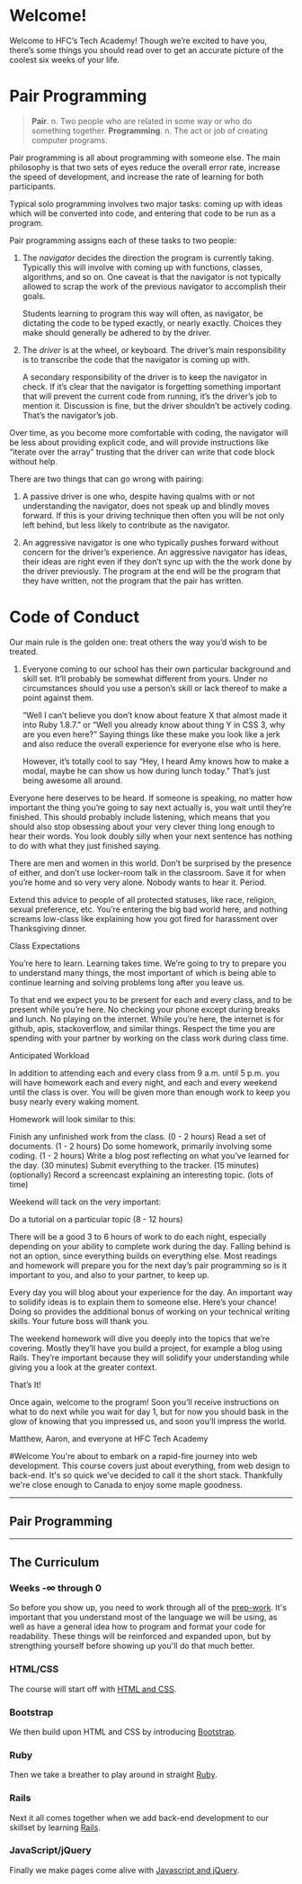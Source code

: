 # Welcome!

Welcome to HFC’s Tech Academy!  Though we’re excited to have you, there’s some things you should read over to get an accurate picture of the coolest six weeks of your life.

# Pair Programming

> **Pair**. n. Two people who are related in some way or who do something together.
> **Programming**. n. The act or job of creating computer programs.

Pair programming is all about programming with someone else.  The main philosophy is that two sets of eyes reduce the overall error rate, increase the speed of development, and increase the rate of learning for both participants.  

Typical solo programming involves two major tasks: coming up with ideas which will be converted into code, and entering that code to be run as a program.  

Pair programming assigns each of these tasks to two people:  

1.  The *navigator* decides the direction the program is currently taking.  Typically this will involve with coming up with functions, classes, algorithms, and so on.  One caveat is that the navigator is not typically allowed to scrap the work of the previous navigator to accomplish their goals.  
    
    Students learning to program this way will often, as navigator, be dictating the code to be typed exactly, or nearly exactly.  Choices they make should generally be adhered to by the driver.

2.  The *driver* is at the wheel, or keyboard.  The driver’s main responsibility is to transcribe the code that the navigator is coming up with.  

    A secondary responsibility of the driver is to keep the navigator in check.  If it’s clear that the navigator is forgetting something important that will prevent the current code from running, it’s the driver’s job to mention it.  Discussion is fine, but the driver shouldn’t be actively coding.  That’s the navigator’s job.  

Over time, as you become more comfortable with coding, the navigator will be less about providing explicit code, and will provide instructions like “iterate over the array” trusting that the driver can write that code block without help.  

There are two things that can go wrong with pairing:  

1. A passive driver is one who, despite having qualms with or not understanding the navigator, does not speak up and blindly moves forward.  If this is your driving technique then often you will be not only left behind, but less likely to contribute as the navigator.

2. An aggressive navigator is one who typically pushes forward without concern for the driver’s experience.  An aggressive navigator has ideas, their ideas are right even if they don’t sync up with the the work done by the driver previously.  The program at the end will be the program that they have written, not the program that the pair has written.

# Code of Conduct

Our main rule is the golden one: treat others the way you’d wish to be treated.  

1.  Everyone coming to our school has their own particular background and skill set.  It’ll probably be somewhat different from yours.  Under no circumstances should you use a person’s skill or lack thereof to make a point against them.

    “Well I can’t believe you don’t know about feature X that almost made it into Ruby 1.8.7.” or “Well you already know about thing Y in CSS 3, why are you even here?”  Saying things like these make you look like a jerk and also reduce the overall experience for everyone else who is here.

    However, it’s totally cool to say “Hey, I heard Amy knows how to make a modal, maybe he can show us how during lunch today.”  That’s just being awesome all around.

Everyone here deserves to be heard.  If someone is speaking, no matter how important the thing you’re going to say next actually is, you wait until they’re finished.  This should probably include listening, which means that you should also stop obsessing about your very clever thing long enough to hear their words.  You look doubly silly when your next sentence has nothing to do with what they just finished saying.

There are men and women in this world.  Don’t be surprised by the presence of either, and don’t use locker-room talk in the classroom.  Save it for when you’re home and so very very alone.  Nobody wants to hear it.  Period. 

Extend this advice to people of all protected statuses, like race, religion, sexual preference, etc.  You’re entering the big bad world here, and nothing screams low-class like explaining how you got fired for harassment over Thanksgiving dinner.

Class Expectations

You’re here to learn.  Learning takes time.  We’re going to try to prepare you to understand many things, the most important of which is being able to continue learning and solving problems long after you leave us.

To that end we expect you to be present for each and every class, and to be present while you’re here.  No checking your phone except during breaks and lunch.  No playing on the internet.  While you’re here, the internet is for github, apis, stackoverflow, and similar things.  Respect the time you are spending with your partner by working on the class work during class time.

Anticipated Workload

In addition to attending each and every class from 9 a.m. until 5 p.m. you will have homework each and every night, and each and every weekend until the class is over.  You will be given more than enough work to keep you busy nearly every waking moment.  

Homework will look similar to this:

Finish any unfinished work from the class. (0 - 2 hours)
Read a set of documents. (1 - 2 hours)
Do some homework, primarily involving some coding. (1 - 2 hours)
Write a blog post reflecting on what you’ve learned for the day. (30 minutes)
Submit everything to the tracker. (15 minutes)
(optionally) Record a screencast explaining an interesting topic. (lots of time)

Weekend will tack on the very important:

Do a tutorial on a particular topic (8 - 12 hours)

There will be a good 3 to 6 hours of work to do each night, especially depending on your ability to complete work during the day.  Falling behind is not an option, since everything builds on everything else.  Most readings and homework will prepare you for the next day’s pair programming so is it important to you, and also to your partner, to keep up.

Every day you will blog about your experience for the day.  An important way to solidify ideas is to explain them to someone else.  Here’s your chance!  Doing so provides the additional bonus of working on your technical writing skills.  Your future boss will thank you.

The weekend homework will dive you deeply into the topics that we’re covering.  Mostly they’ll have you build a project, for example a blog using Rails.  They’re important because they will solidify your understanding while giving you a look at the greater context.

That’s It!

Once again, welcome to the program!  Soon you’ll receive instructions on what to do next while you wait for day 1, but for now you should bask in the glow of knowing that you impressed us, and soon you’ll impress the world.


Matthew, Aaron, and everyone at HFC Tech Academy


#Welcome
You're about to embark on a rapid-fire journey into web development.  This course covers just about everything, from web design to back-end.  It's so quick we've decided to call it the short stack.  Thankfully we're close enough to Canada to enjoy some maple goodness.

---

## Pair Programming

---

## The Curriculum

### Weeks -∞ through 0
So before you show up, you need to work through all of the [prep-work](https://github.com/hfc-tech-academy/short_stack/tree/master/prep_work).  It's important that you understand most of the language we will be using, as well as have a general idea how to program and format your code for readability.  These things will be reinforced and expanded upon, but by strengthing yourself before showing up you'll do that much better.

### HTML/CSS
The course will start off with [HTML and CSS](https://github.com/hfc-tech-academy/html_css).

### Bootstrap
We then build upon HTML and CSS by introducing [Bootstrap](https://github.com/hfc-tech-academy/bootstrap).

### Ruby
Then we take a breather to play around in straight [Ruby](https://github.com/hfc-tech-academy/ruby).

### Rails
Next it all comes together when we add back-end development to our skillset by learning [Rails](https://github.com/hfc-tech-academy/rails).

### JavaScript/jQuery
Finally we make pages come alive with [Javascript and jQuery](https://github.com/hfc-tech-academy/javascript_jquery).
